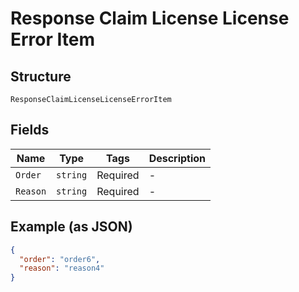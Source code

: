 
# Response Claim License License Error Item

## Structure

`ResponseClaimLicenseLicenseErrorItem`

## Fields

| Name | Type | Tags | Description |
|  --- | --- | --- | --- |
| `Order` | `string` | Required | - |
| `Reason` | `string` | Required | - |

## Example (as JSON)

```json
{
  "order": "order6",
  "reason": "reason4"
}
```

